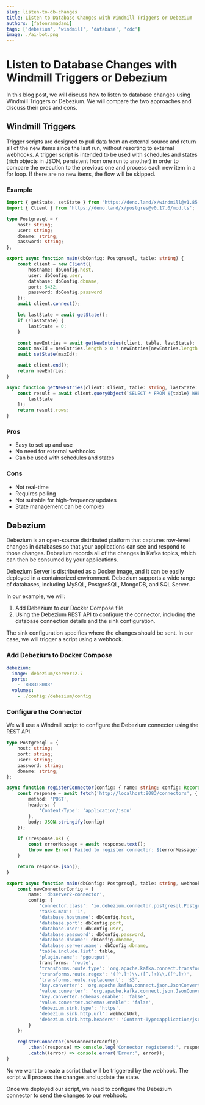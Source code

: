 ```yaml
---
slug: listen-to-db-changes
title: Listen to Database Changes with Windmill Triggers or Debezium
authors: [fatonramadani]
tags: ['debezium', 'windmill', 'database', 'cdc']
image: ./ai-bot.png
---
```


# Listen to Database Changes with Windmill Triggers or Debezium

In this blog post, we will discuss how to listen to database changes using Windmill Triggers or Debezium. We will compare the two approaches and discuss their pros and cons.

## Windmill Triggers

Trigger scripts are designed to pull data from an external source and return all of the new items since the last run, without resorting to external webhooks. A trigger script is intended to be used with schedules and states (rich objects in JSON, persistent from one run to another) in order to compare the execution to the previous one and process each new item in a for loop. If there are no new items, the flow will be skipped.

### Example

```typescript
import { getState, setState } from 'https://deno.land/x/windmill@v1.85.0/mod.ts';
import { Client } from 'https://deno.land/x/postgres@v0.17.0/mod.ts';

type Postgresql = {
	host: string;
	user: string;
	dbname: string;
	password: string;
};

export async function main(dbConfig: Postgresql, table: string) {
	const client = new Client({
		hostname: dbConfig.host,
		user: dbConfig.user,
		database: dbConfig.dbname,
		port: 5432,
		password: dbConfig.password
	});
	await client.connect();

	let lastState = await getState();
	if (!lastState) {
		lastState = 0;
	}

	const newEntries = await getNewEntries(client, table, lastState);
	const maxId = newEntries.length > 0 ? newEntries[newEntries.length - 1].id : lastState;
	await setState(maxId);

	await client.end();
	return newEntries;
}

async function getNewEntries(client: Client, table: string, lastState: number) {
	const result = await client.queryObject(`SELECT * FROM ${table} WHERE id > $1 ORDER BY id ASC`, [
		lastState
	]);
	return result.rows;
}
```

### Pros

- Easy to set up and use
- No need for external webhooks
- Can be used with schedules and states

### Cons

- Not real-time
- Requires polling
- Not suitable for high-frequency updates
- State management can be complex

## Debezium

Debezium is an open-source distributed platform that captures row-level changes in databases so that your applications can see and respond to those changes. Debezium records all of the changes in Kafka topics, which can then be consumed by your applications.

Debezium Server is distributed as a Docker image, and it can be easily deployed in a containerized environment. Debezium supports a wide range of databases, including MySQL, PostgreSQL, MongoDB, and SQL Server.

In our example, we will:

1. Add Debezium to our Docker Compose file
2. Using the Debezium REST API to configure the connector, including the database connection details and the sink configuration.

The sink configuration specifies where the changes should be sent. In our case, we will trigger a script using a webhook.

### Add Debezium to Docker Compose

```yaml
debezium:
  image: debezium/server:2.7
  ports:
    - '8083:8083'
  volumes:
    - ./config:/debezium/config
```

### Configure the Connector

We will use a Windmill script to configure the Debezium connector using the REST API.

```typescript
type Postgresql = {
	host: string;
	port: string;
	user: string;
	password: string;
	dbname: string;
};

async function registerConnector(config: { name: string; config: Record<string, string> }) {
	const response = await fetch('http://localhost:8083/connectors', {
		method: 'POST',
		headers: {
			'Content-Type': 'application/json'
		},
		body: JSON.stringify(config)
	});

	if (!response.ok) {
		const errorMessage = await response.text();
		throw new Error(`Failed to register connector: ${errorMessage}`);
	}

	return response.json();
}

export async function main(dbConfig: Postgresql, table: string, webhookUrl: string) {
	const newConnectorConfig = {
		name: 'dbserver2-connector',
		config: {
			'connector.class': 'io.debezium.connector.postgresql.PostgresConnector',
			'tasks.max': '1',
			'database.hostname': dbConfig.host,
			'database.port': dbConfig.port,
			'database.user': dbConfig.user,
			'database.password': dbConfig.password,
			'database.dbname': dbConfig.dbname,
			'database.server.name': dbConfig.dbname,
			'table.include.list': table,
			'plugin.name': 'pgoutput',
			transforms: 'route',
			'transforms.route.type': 'org.apache.kafka.connect.transforms.RegexRouter',
			'transforms.route.regex': '([^.]+)\\.([^.]+)\\.([^.]+)',
			'transforms.route.replacement': '$3',
			'key.converter': 'org.apache.kafka.connect.json.JsonConverter',
			'value.converter': 'org.apache.kafka.connect.json.JsonConverter',
			'key.converter.schemas.enable': 'false',
			'value.converter.schemas.enable': 'false',
			'debezium.sink.type': 'https',
			'debezium.sink.http.url': webhookUrl,
			'debezium.sink.http.headers': 'Content-Type:application/json'
		}
	};

	registerConnector(newConnectorConfig)
		.then((response) => console.log('Connector registered:', response))
		.catch((error) => console.error('Error:', error));
}
```

No we want to create a script that will be triggered by the webhook. The script will process the changes and update the state.

Once we deployed our script, we need to configure the Debezium connector to send the changes to our webhook.
